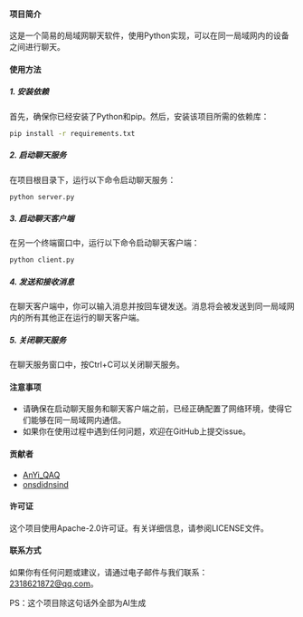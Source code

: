 #### 项目简介 
 
这是一个简易的局域网聊天软件，使用Python实现，可以在同一局域网内的设备之间进行聊天。
 
#### 使用方法 
 
##### 1. 安装依赖 
 
首先，确保你已经安装了Python和pip。然后，安装该项目所需的依赖库：
 
```bash 
pip install -r requirements.txt 
```
 
##### 2. 启动聊天服务 
 
在项目根目录下，运行以下命令启动聊天服务：
 
```bash 
python server.py 
```
 
##### 3. 启动聊天客户端 
 
在另一个终端窗口中，运行以下命令启动聊天客户端：
 
```bash 
python client.py 
```
 
##### 4. 发送和接收消息 
 
在聊天客户端中，你可以输入消息并按回车键发送。消息将会被发送到同一局域网内的所有其他正在运行的聊天客户端。
 
##### 5. 关闭聊天服务 
 
在聊天服务窗口中，按Ctrl+C可以关闭聊天服务。
 
#### 注意事项 
 
- 请确保在启动聊天服务和聊天客户端之前，已经正确配置了网络环境，使得它们能够在同一局域网内通信。
- 如果你在使用过程中遇到任何问题，欢迎在GitHub上提交issue。
 
#### 贡献者 
 
- [AnYi_QAQ](https://github.com/Anyi-qaq)
- [onsdidnsind](https://github.com/onsdidnsind)
 
#### 许可证 
 
这个项目使用Apache-2.0许可证。有关详细信息，请参阅LICENSE文件。
 
#### 联系方式 
 
如果你有任何问题或建议，请通过电子邮件与我们联系：2318621872@qq.com。
 
PS：这个项目除这句话外全部为AI生成
